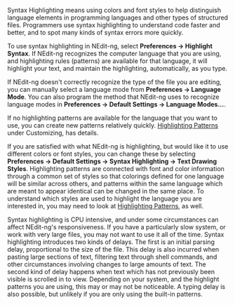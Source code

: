 
Syntax Highlighting means using colors and font styles to help distinguish
language elements in programming languages and other types of structured
files. Programmers use syntax highlighting to understand code faster and
better, and to spot many kinds of syntax errors more quickly.

To use syntax highlighting in NEdit-ng, select **Preferences &rarr; Highlight Syntax**. 
If NEdit-ng recognizes the computer language that you
are using, and highlighting rules (patterns) are available for that
language, it will highlight your text, and maintain the highlighting,
automatically, as you type.

If NEdit-ng doesn't correctly recognize the type of the file you are
editing, you can manually select a language mode from **Preferences &rarr; Language Mode**. 
You can also program the method that NEdit-ng uses
to recognize language modes in **Preferences &rarr; Default Settings &rarr; Language Modes...**.

If no highlighting patterns are available for the language that you want
to use, you can create new patterns relatively quickly. 
[Highlighting Patterns](32.md) under Customizing, has details.

If you are satisfied with what NEdit-ng is highlighting, but would like
it to use different colors or font styles, you can change these by selecting
**Preferences &rarr; Default Settings &rarr; Syntax Highlighting &rarr; Text Drawing Styles**. 
Highlighting patterns are connected with font and
color information through a common set of styles so that colorings
defined for one language will be similar across others, and patterns
within the same language which are meant to appear identical can be
changed in the same place. To understand which styles are used to
highlight the language you are interested in, you may need to look at
[Highlighting Patterns](32.md), as well.

Syntax highlighting is CPU intensive, and under some circumstances can
affect NEdit-ng's responsiveness. If you have a particularly slow system,
or work with very large files, you may not want to use it all of the
time. Syntax highlighting introduces two kinds of delays. The first is
an initial parsing delay, proportional to the size of the file. This
delay is also incurred when pasting large sections of text, filtering
text through shell commands, and other circumstances involving changes
to large amounts of text. The second kind of delay happens when text
which has not previously been visible is scrolled in to view. Depending
on your system, and the highlight patterns you are using, this may or
may not be noticeable. A typing delay is also possible, but unlikely if
you are only using the built-in patterns.
